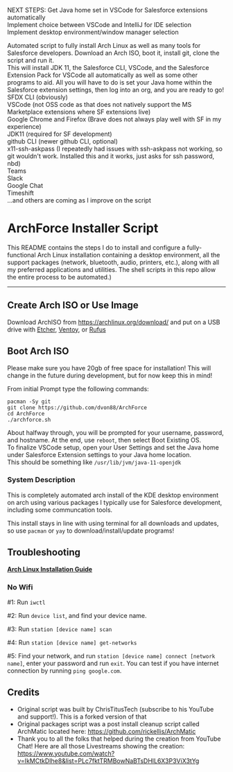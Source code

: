 NEXT STEPS: Get Java home set in VSCode for Salesforce extensions automatically  
Implement choice between VSCode and IntelliJ for IDE selection  
Implement desktop environment/window manager selection  

Automated script to fully install Arch Linux as well as many tools for Salesforce developers. Download an Arch ISO, boot it, install git, clone the script and run it.  
This will install JDK 11, the Salesforce CLI, VSCode, and the Salesforce Extension Pack for VSCode all automatically as well as some other programs to aid. All you will have to do is set your Java home within the Salesforce extension settings, then log into an org, and you are ready to go!  
SFDX CLI (obviously)  
VSCode (not OSS code as that does not natively support the MS Marketplace extensions where SF extensions live)  
Google Chrome and Firefox (Brave does not always play well with SF in my experience)  
JDK11 (required for SF development)  
github CLI (newer github CLI, optional)  
x11-ssh-askpass (I repeatedly had issues with ssh-askpass not working, so git wouldn't work. Installed this and it works, just asks for ssh password, nbd)  
Teams  
Slack  
Google Chat  
Timeshift  
...and others are coming as I improve on the script  

# ArchForce Installer Script

This README contains the steps I do to install and configure a fully-functional Arch Linux installation containing a desktop environment, all the support packages (network, bluetooth, audio, printers, etc.), along with all my preferred applications and utilities. The shell scripts in this repo allow the entire process to be automated.)

---
## Create Arch ISO or Use Image

Download ArchISO from <https://archlinux.org/download/> and put on a USB drive with [Etcher](https://www.balena.io/etcher/), [Ventoy](https://www.ventoy.net/en/index.html), or [Rufus](https://rufus.ie/en/)

## Boot Arch ISO

Please make sure you have 20gb of free space for installation! This will change in the future during development, but for now keep this in mind!

From initial Prompt type the following commands:

```
pacman -Sy git
git clone https://github.com/dvon88/ArchForce
cd ArchForce
./archforce.sh
```
About halfway through, you will be prompted for your username, password, and hostname. At the end, use ```reboot```, then select Boot Existing OS.  
To finalize VSCode setup, open your User Settings and set the Java home under Salesforce Extension settings to your Java home location.  
This should be something like ```/usr/lib/jvm/java-11-openjdk```  

### System Description
This is completely automated arch install of the KDE desktop environment on arch using various packages I typically use for Salesforce development, including some
communcation tools.  

This install stays in line with using terminal for all downloads and updates, so use ```pacman``` or ```yay``` to download/install/update programs!

## Troubleshooting

__[Arch Linux Installation Guide](https://github.com/rickellis/Arch-Linux-Install-Guide)__

### No Wifi

#1: Run `iwctl`

#2: Run `device list`, and find your device name.

#3: Run `station [device name] scan`

#4: Run `station [device name] get-networks`

#5: Find your network, and run `station [device name] connect [network name]`, enter your password and run `exit`. You can test if you have internet connection by running `ping google.com`. 

## Credits

- Original script was built by ChrisTitusTech (subscribe to his YouTube and support!). This is a forked version of that
- Original packages script was a post install cleanup script called ArchMatic located here: https://github.com/rickellis/ArchMatic
- Thank you to all the folks that helped during the creation from YouTube Chat! Here are all those Livestreams showing the creation: <https://www.youtube.com/watch?v=IkMCtkDIhe8&list=PLc7fktTRMBowNaBTsDHlL6X3P3ViX3tYg>
